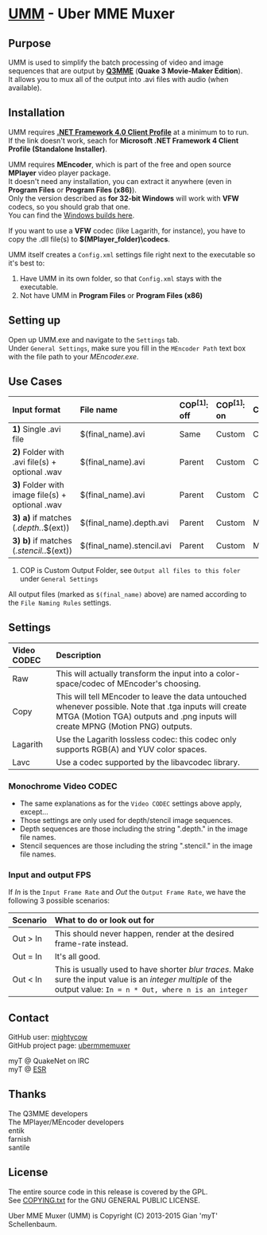 # [UMM](https://github.com/mightycow/ubermmemuxer) - Uber MME Muxer

Purpose
-------

UMM is used to simplify the batch processing of video and image sequences that are output by [**Q3MME**](http://q3mme.proboards.com/) (**Quake 3 Movie-Maker Edition**).  
It allows you to mux all of the output into .avi files with audio (when available).

Installation
------------

UMM requires [**.NET Framework 4.0 Client Profile**](http://www.microsoft.com/en-us/download/details.aspx?id=24872) at a minimum to to run.  
If the link doesn't work, seach for **Microsoft .NET Framework 4 Client Profile (Standalone Installer)**.

UMM requires **MEncoder**, which is part of the free and open source **MPlayer** video player package.  
It doesn't need any installation, you can extract it anywhere (even in **Program Files** or **Program Files (x86)**).  
Only the version described as **for 32-bit Windows** will work with **VFW** codecs, so you should grab that one.  
You can find the [Windows builds here](http://mplayerwin.sourceforge.net/downloads.html).

If you want to use a **VFW** codec (like Lagarith, for instance), you have to copy the .dll file(s) to **$(MPlayer_folder)\codecs**.

UMM itself creates a `Config.xml` settings file right next to the executable so it's best to:
1. Have UMM in its own folder, so that `Config.xml` stays with the executable.
2. Not have UMM in **Program Files** or **Program Files (x86)**

Setting up
----------

Open up UMM.exe and navigate to the `Settings` tab.  
Under `General Settings`, make sure you fill in the `MEncoder Path` text box with the file path to your *MEncoder.exe*.

Use Cases
---------

| Input format                                      | File name                 | COP<sup>[1]</sup>: off | COP<sup>[1]</sup>: on | CODEC used | Audio?
|:--------------------------------------------------|:--------------------------|:-------------------|:------------------|:-----------|:------------
| **1)**  Single .avi file                          | $(final_name).avi         | Same   | Custom | Color      | If available
| **2)**  Folder with .avi file(s) + optional .wav  | $(final_name).avi         | Parent | Custom | Color      | If available
| **3)**  Folder with image file(s) + optional .wav | $(final_name).avi         | Parent | Custom | Color      | If available
| **3) a)** if matches (*.depth.*.$(ext))           | $(final_name).depth.avi   | Parent | Custom | Monochrome | No
| **3) b)** if matches (*.stencil.*.$(ext))         | $(final_name).stencil.avi | Parent | Custom | Monochrome | No
1. COP is Custom Output Folder, see `Output all files to this foler` under `General Settings`

All output files (marked as `$(final_name)` above) are named according to the `File Naming Rules` settings.

Settings
--------

| Video CODEC | Description |
|:------------|:------------|
| Raw         | This will actually transform the input into a color-space/codec of MEncoder's choosing. |
| Copy        | This will tell MEncoder to leave the data untouched whenever possible. Note that .tga inputs will create MTGA (Motion TGA) outputs and .png inputs will create MPNG (Motion PNG) outputs. |
| Lagarith    | Use the Lagarith lossless codec: this codec only supports RGB(A) and YUV color spaces. |
| Lavc        | Use a codec supported by the libavcodec library. |

### Monochrome Video CODEC
* The same explanations as for the `Video CODEC` settings above apply, except...
* Those settings are only used for depth/stencil image sequences.
* Depth sequences are those including the string ".depth." in the image file names.
* Stencil sequences are those including the string ".stencil." in the image file names.

### Input and output FPS
If *In* is the `Input Frame Rate` and *Out* the `Output Frame Rate`, we have the following 3 possible scenarios:

| Scenario | What to do or look out for |
|:---------|:---------------------------|
| Out > In | This should never happen, render at the desired frame-rate instead. |
| Out = In | It's all good. |
| Out < In | This is usually used to have shorter *blur traces*. Make sure the input value is an *integer multiple* of the output value: `In = n * Out, where n is an integer` |

Contact
-------

GitHub user: [mightycow](https://github.com/mightycow)  
GitHub project page: [ubermmemuxer](https://github.com/mightycow/ubermmemuxer)

myT @ QuakeNet on IRC  
myT @ [ESR](http://esreality.com/?a=users&user_id=37287)

Thanks
------

The Q3MME developers  
The MPlayer/MEncoder developers  
entik  
farnish  
santile  

License
-------

The entire source code in this release is covered by the GPL.  
See [COPYING.txt](@TODO:) for the GNU GENERAL PUBLIC LICENSE.

Uber MME Muxer (UMM) is Copyright (C) 2013-2015 Gian 'myT' Schellenbaum.
